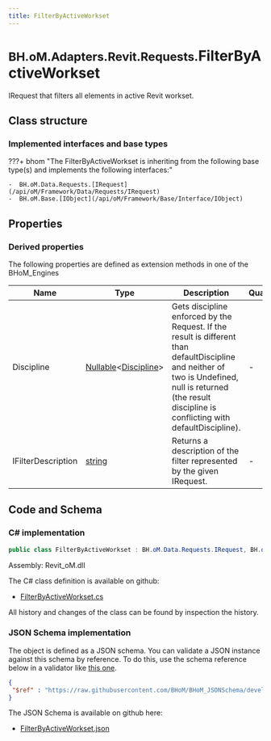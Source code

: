 ```yaml
---
title: FilterByActiveWorkset
---
```


# <small>BH.oM.Adapters.Revit.Requests.</small>**FilterByActiveWorkset**

IRequest that filters all elements in active Revit workset.

## Class structure

### Implemented interfaces and base types

???+ bhom "The FilterByActiveWorkset is inheriting from the following base type(s) and implements the following interfaces:"

    -  BH.oM.Data.Requests.[IRequest](/api/oM/Framework/Data/Requests/IRequest)
    -  BH.oM.Base.[IObject](/api/oM/Framework/Base/Interface/IObject)


## Properties

### Derived properties

The following properties are defined as extension methods in one of the BHoM_Engines

| Name             | Type             | Description      | Quantity         | Engine           |
|------------------|------------------|------------------|------------------|------------------|
| Discipline | [Nullable](https://learn.microsoft.com/en-us/dotnet/api/System.Nullable-1?view=netstandard-2.0)&lt;[Discipline](/api/oM/Adapter/Adapters/Revit/Enums/Discipline)&gt; | Gets discipline enforced by the Request. If the result is different than defaultDiscipline and neither of two is Undefined, null is returned (the result discipline is conflicting with defaultDiscipline). | - | Revit_Engine |
| IFilterDescription | [string](https://learn.microsoft.com/en-us/dotnet/api/System.String?view=netstandard-2.0) | Returns a description of the filter represented by the given IRequest. | - | Revit_Engine |


## Code and Schema

### C# implementation

``` C# title="C#"
public class FilterByActiveWorkset : BH.oM.Data.Requests.IRequest, BH.oM.Base.IObject
```

Assembly: Revit_oM.dll

The C# class definition is available on github:

- [FilterByActiveWorkset.cs](https://github.com/BHoM/Revit_Toolkit/blob/develop/Revit_oM/Requests\FilterByActiveWorkset.cs)

All history and changes of the class can be found by inspection the history.
### JSON Schema implementation

The object is defined as a JSON schema. You can validate a JSON instance against this schema by reference. To do this, use the schema reference below in a validator like [this one](https://www.jsonschemavalidator.net/).

``` json title="JSON Schema"
{
 "$ref" : "https://raw.githubusercontent.com/BHoM/BHoM_JSONSchema/develop/Revit_oM/Requests/FilterByActiveWorkset.json"
}
```

The JSON Schema is available on github here:

- [FilterByActiveWorkset.json](https://github.com/BHoM/BHoM_JSONSchema/blob/develop/Revit_oM/Requests/FilterByActiveWorkset.json)
